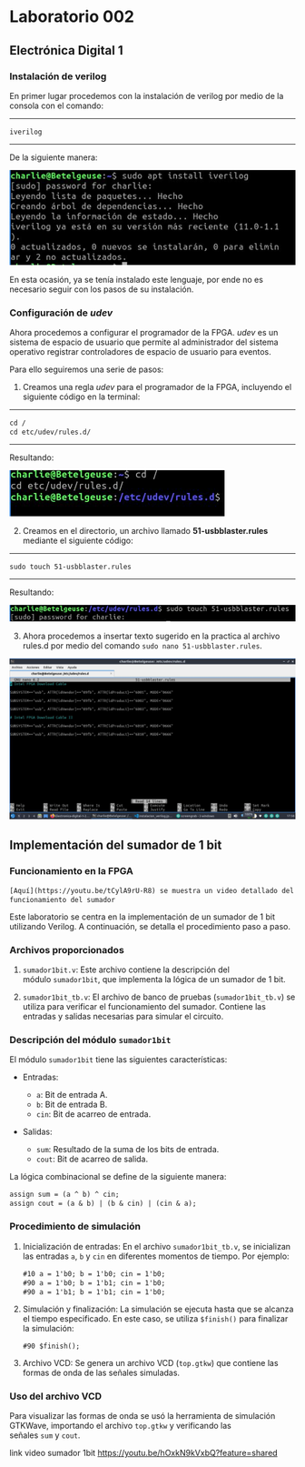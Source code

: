 # Laboratorio 002 
## Electrónica Digital 1

### Instalación de verilog 

En primer lugar procedemos con la instalación de verilog por medio de la consola con el comando:

---
    iverilog
---

De la siguiente manera:

![imagen](imagenes/instalacion_verilog.jpg)

En esta ocasión, ya se tenía instalado este lenguaje, por ende no es necesario seguir con los pasos de su instalación.

### Configuración de *udev*

Ahora procedemos a configurar el programador de la FPGA. *udev* es un sistema de espacio de usuario que permite al administrador del sistema operativo registrar controladores de espacio de usuario para eventos. 

Para ello seguiremos una serie de pasos:

1. Creamos una regla *udev* para el programador de la FPGA, incluyendo el siguiente código en la terminal:

---
    cd /
    cd etc/udev/rules.d/
---
Resultando:

![Creación de directorio](imagenes/udev.jpg)

2. Creamos en el directorio, un archivo llamado **51-usbblaster.rules** mediante el siguiente código:

---
    sudo touch 51-usbblaster.rules
---

Resultando:

![Creación de archivo 51-usbblaster.rules](imagenes/creaciondeusbblaster.jpg)

3. Ahora procedemos a insertar texto sugerido en la practica al archivo rules.d por medio del comando `sudo nano 51-usbblaster.rules`. 

![Texto en el rules.d](imagenes/textorules_d.jpg)


Implementación del sumador de 1 bit
-----------------------


### Funcionamiento en la FPGA

    [Aquí](https://youtu.be/tCylA9rU-R8) se muestra un video detallado del funcionamiento del sumador

Este laboratorio se centra en la implementación de un sumador de 1 bit utilizando Verilog. A continuación, se detalla el procedimiento paso a paso.

### Archivos proporcionados


1.  `sumador1bit.v`: Este archivo contiene la descripción del módulo `sumador1bit`, que implementa la lógica de un sumador de 1 bit.

2.  `sumador1bit_tb.v`: El archivo de banco de pruebas (`sumador1bit_tb.v`) se utiliza para verificar el funcionamiento del sumador. Contiene las entradas y salidas necesarias para simular el circuito.
   
### Descripción del módulo `sumador1bit`

El módulo `sumador1bit` tiene las siguientes características:

-   Entradas:

    -   `a`: Bit de entrada A.
    -   `b`: Bit de entrada B.
    -   `cin`: Bit de acarreo de entrada.
-   Salidas:

    -   `sum`: Resultado de la suma de los bits de entrada.
    -   `cout`: Bit de acarreo de salida.

La lógica combinacional se define de la siguiente manera:

```
assign sum = (a ^ b) ^ cin;
assign cout = (a & b) | (b & cin) | (cin & a);

```

### Procedimiento de simulación

1.  Inicialización de entradas: En el archivo `sumador1bit_tb.v`, se inicializan las entradas `a`, `b` y `cin` en diferentes momentos de tiempo. Por ejemplo:

    ```
    #10 a = 1'b0; b = 1'b0; cin = 1'b0;
    #90 a = 1'b0; b = 1'b1; cin = 1'b0;
    #90 a = 1'b1; b = 1'b1; cin = 1'b0;

    ```

2.  Simulación y finalización: La simulación se ejecuta hasta que se alcanza el tiempo especificado. En este caso, se utiliza `$finish()` para finalizar la simulación:

    ```
    #90 $finish();

    ```

3.  Archivo VCD: Se genera un archivo VCD (`top.gtkw`) que contiene las formas de onda de las señales simuladas.

### Uso del archivo VCD

Para visualizar las formas de onda se usó la herramienta de simulación GTKWave, importando el archivo `top.gtkw` y verificando las señales `sum` y `cout`.

link video sumador 1bit https://youtu.be/hOxkN9kVxbQ?feature=shared
